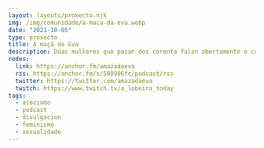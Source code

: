 ```yaml
---
layout: layouts/proxecto.njk
img: /img/comunidade/a-maca-da-eva.webp
date: "2021-10-05"
type: proxecto
title: A maçã da Eva
description: Dúas mulleres que pasan dos corenta falan abertamente e con moita retranca de sexo e relacións afectivas.
redes:
  link: https://anchor.fm/amazadaeva
  rss: https://anchor.fm/s/508906fc/podcast/rss
  twitter: https://twitter.com/amazadaeva
  twitch: https://www.twitch.tv/a_lobeira_today
tags:
  - asociado
  - podcast
  - divulgacion
  - feminismo
  - sexualidade
---
```

